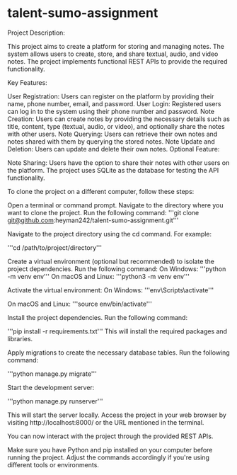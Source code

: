 # talent-sumo-assignment

Project Description:

This project aims to create a platform for storing and managing notes. The system allows users to create, store, and share textual, audio, and video notes. The project implements functional REST APIs to provide the required functionality.

Key Features:

User Registration: Users can register on the platform by providing their name, phone number, email, and password.
User Login: Registered users can log in to the system using their phone number and password.
Note Creation: Users can create notes by providing the necessary details such as title, content, type (textual, audio, or video), and optionally share the notes with other users.
Note Querying: Users can retrieve their own notes and notes shared with them by querying the stored notes.
Note Update and Deletion: Users can update and delete their own notes.
Optional Feature:

Note Sharing: Users have the option to share their notes with other users on the platform.
The project uses SQLite as the database for testing the API functionality.

To clone the project on a different computer, follow these steps:

Open a terminal or command prompt.
Navigate to the directory where you want to clone the project.
Run the following command:
'''git clone git@github.com:heyman242/talent-sumo-assignment.git'''

Navigate to the project directory using the cd command. For example:

'''cd /path/to/project/directory'''

Create a virtual environment (optional but recommended) to isolate the project dependencies.
Run the following command:
On Windows: '''python -m venv env'''
On macOS and Linux: '''python3 -m venv env'''

Activate the virtual environment:
On Windows: '''env\Scripts\activate'''

On macOS and Linux: '''source env/bin/activate'''

Install the project dependencies. 
Run the following command:

'''pip install -r requirements.txt'''
This will install the required packages and libraries.

Apply migrations to create the necessary database tables. Run the following command:

'''python manage.py migrate'''

Start the development server:

'''python manage.py runserver'''

This will start the server locally.
Access the project in your web browser by visiting http://localhost:8000/ or the URL mentioned in the terminal.

You can now interact with the project through the provided REST APIs.

Make sure you have Python and pip installed on your computer before running the project. Adjust the commands accordingly if you're using different tools or environments.
